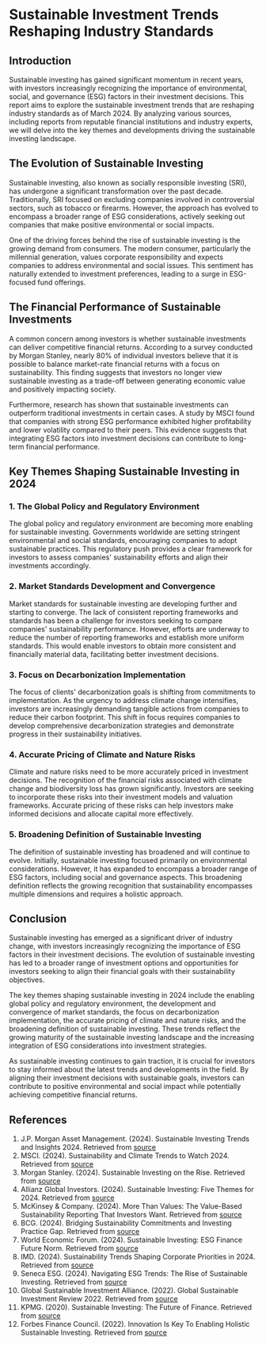# Sustainable Investment Trends Reshaping Industry Standards

## Introduction

Sustainable investing has gained significant momentum in recent years, with investors increasingly recognizing the importance of environmental, social, and governance (ESG) factors in their investment decisions. This report aims to explore the sustainable investment trends that are reshaping industry standards as of March 2024. By analyzing various sources, including reports from reputable financial institutions and industry experts, we will delve into the key themes and developments driving the sustainable investing landscape.

## The Evolution of Sustainable Investing

Sustainable investing, also known as socially responsible investing (SRI), has undergone a significant transformation over the past decade. Traditionally, SRI focused on excluding companies involved in controversial sectors, such as tobacco or firearms. However, the approach has evolved to encompass a broader range of ESG considerations, actively seeking out companies that make positive environmental or social impacts.

One of the driving forces behind the rise of sustainable investing is the growing demand from consumers. The modern consumer, particularly the millennial generation, values corporate responsibility and expects companies to address environmental and social issues. This sentiment has naturally extended to investment preferences, leading to a surge in ESG-focused fund offerings.

## The Financial Performance of Sustainable Investments

A common concern among investors is whether sustainable investments can deliver competitive financial returns. According to a survey conducted by Morgan Stanley, nearly 80% of individual investors believe that it is possible to balance market-rate financial returns with a focus on sustainability. This finding suggests that investors no longer view sustainable investing as a trade-off between generating economic value and positively impacting society.

Furthermore, research has shown that sustainable investments can outperform traditional investments in certain cases. A study by MSCI found that companies with strong ESG performance exhibited higher profitability and lower volatility compared to their peers. This evidence suggests that integrating ESG factors into investment decisions can contribute to long-term financial performance.

## Key Themes Shaping Sustainable Investing in 2024

### 1. The Global Policy and Regulatory Environment

The global policy and regulatory environment are becoming more enabling for sustainable investing. Governments worldwide are setting stringent environmental and social standards, encouraging companies to adopt sustainable practices. This regulatory push provides a clear framework for investors to assess companies' sustainability efforts and align their investments accordingly.

### 2. Market Standards Development and Convergence

Market standards for sustainable investing are developing further and starting to converge. The lack of consistent reporting frameworks and standards has been a challenge for investors seeking to compare companies' sustainability performance. However, efforts are underway to reduce the number of reporting frameworks and establish more uniform standards. This would enable investors to obtain more consistent and financially material data, facilitating better investment decisions.

### 3. Focus on Decarbonization Implementation

The focus of clients' decarbonization goals is shifting from commitments to implementation. As the urgency to address climate change intensifies, investors are increasingly demanding tangible actions from companies to reduce their carbon footprint. This shift in focus requires companies to develop comprehensive decarbonization strategies and demonstrate progress in their sustainability initiatives.

### 4. Accurate Pricing of Climate and Nature Risks

Climate and nature risks need to be more accurately priced in investment decisions. The recognition of the financial risks associated with climate change and biodiversity loss has grown significantly. Investors are seeking to incorporate these risks into their investment models and valuation frameworks. Accurate pricing of these risks can help investors make informed decisions and allocate capital more effectively.

### 5. Broadening Definition of Sustainable Investing

The definition of sustainable investing has broadened and will continue to evolve. Initially, sustainable investing focused primarily on environmental considerations. However, it has expanded to encompass a broader range of ESG factors, including social and governance aspects. This broadening definition reflects the growing recognition that sustainability encompasses multiple dimensions and requires a holistic approach.

## Conclusion

Sustainable investing has emerged as a significant driver of industry change, with investors increasingly recognizing the importance of ESG factors in their investment decisions. The evolution of sustainable investing has led to a broader range of investment options and opportunities for investors seeking to align their financial goals with their sustainability objectives.

The key themes shaping sustainable investing in 2024 include the enabling global policy and regulatory environment, the development and convergence of market standards, the focus on decarbonization implementation, the accurate pricing of climate and nature risks, and the broadening definition of sustainable investing. These trends reflect the growing maturity of the sustainable investing landscape and the increasing integration of ESG considerations into investment strategies.

As sustainable investing continues to gain traction, it is crucial for investors to stay informed about the latest trends and developments in the field. By aligning their investment decisions with sustainable goals, investors can contribute to positive environmental and social impact while potentially achieving competitive financial returns.

## References

1. J.P. Morgan Asset Management. (2024). Sustainable Investing Trends and Insights 2024. Retrieved from [source](https://am.jpmorgan.com/us/en/asset-management/institutional/investment-strategies/sustainable-investing/sustainable-investing-trends-and-insights-2024/)
2. MSCI. (2024). Sustainability and Climate Trends to Watch 2024. Retrieved from [source](https://www.msci.com/research-and-insights/2024-sustainability-climate-trends-to-watch)
3. Morgan Stanley. (2024). Sustainable Investing on the Rise. Retrieved from [source](https://www.morganstanley.com/ideas/sustainable-investing-on-the-rise)
4. Allianz Global Investors. (2024). Sustainable Investing: Five Themes for 2024. Retrieved from [source](https://www.allianzgi.com/en/insights/outlook-and-commentary/sustainable-investing-five-themes-for-2024)
5. McKinsey & Company. (2024). More Than Values: The Value-Based Sustainability Reporting That Investors Want. Retrieved from [source](https://www.mckinsey.com/capabilities/sustainability/our-insights/more-than-values-the-value-based-sustainability-reporting-that-investors-want)
6. BCG. (2024). Bridging Sustainability Commitments and Investing Practice Gap. Retrieved from [source](https://www.bcg.com/publications/2022/bridging-sustainability-commitments-investing-practice-gap)
7. World Economic Forum. (2024). Sustainable Investing: ESG Finance Future Norm. Retrieved from [source](https://www.weforum.org/agenda/2022/02/sustainable-investing-esg-finance-future-norm/)
8. IMD. (2024). Sustainability Trends Shaping Corporate Priorities in 2024. Retrieved from [source](https://www.imd.org/ibyimd/2024-trends/sustainability-trends-shaping-corporate-priorities-in-2024/)
9. Seneca ESG. (2024). Navigating ESG Trends: The Rise of Sustainable Investing. Retrieved from [source](https://senecaesg.com/insights/navigating-esg-trends-the-rise-of-sustainable-investing/)
10. Global Sustainable Investment Alliance. (2022). Global Sustainable Investment Review 2022. Retrieved from [source](https://www.gsi-alliance.org/members-resources/gsir2022/)
11. KPMG. (2020). Sustainable Investing: The Future of Finance. Retrieved from [source](https://assets.kpmg.com/content/dam/kpmg/xx/pdf/2020/02/sustainable-investing.pdf)
12. Forbes Finance Council. (2022). Innovation Is Key To Enabling Holistic Sustainable Investing. Retrieved from [source](https://www.forbes.com/sites/forbesfinancecouncil/2022/02/24/innovation-is-key-to-enabling-holistic-sustainable-investing/)